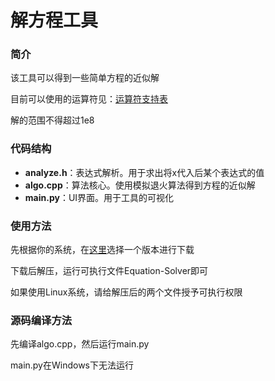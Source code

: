 # 解方程工具

### 简介

该工具可以得到一些简单方程的近似解

目前可以使用的运算符见：[运算符支持表](https://github.com/EbolaEmperor/Equation-Solver/blob/master/operator.md)

解的范围不得超过1e8

### 代码结构

- **analyze.h**：表达式解析。用于求出将x代入后某个表达式的值
- **algo.cpp**：算法核心。使用模拟退火算法得到方程的近似解
- **main.py**：UI界面。用于工具的可视化

### 使用方法

先根据你的系统，在[这里](https://github.com/EbolaEmperor/Equation-Solver/releases)选择一个版本进行下载

下载后解压，运行可执行文件Equation-Solver即可

如果使用Linux系统，请给解压后的两个文件授予可执行权限

### 源码编译方法

先编译algo.cpp，然后运行main.py

main.py在Windows下无法运行
